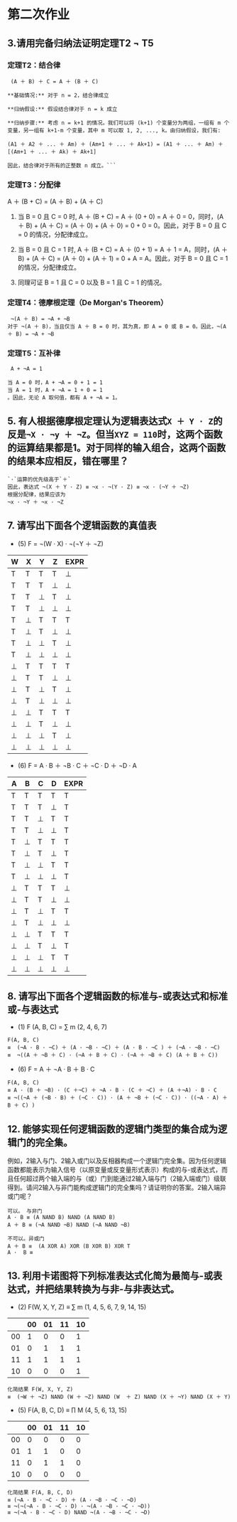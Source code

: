 # 第二次作业

## 3.请用完备归纳法证明定理T2 ¬ T5

### 定理T2：结合律
```
 (A ＋ B) ＋ C = A ＋ (B ＋ C)

**基础情况:** 对于 n = 2，结合律成立

**归纳假设:** 假设结合律对于 n = k 成立

**归纳步骤:** 考虑 n = k+1 的情况。我们可以将 (k+1) 个变量分为两组，一组有 m 个变量，另一组有 k+1-m 个变量，其中 m 可以取 1, 2, ..., k。由归纳假设，我们有:

(A1 ＋ A2 ＋ ... ＋ Am) ＋ (Am+1 ＋ ... ＋ Ak+1) = (A1 ＋ ... ＋ Am) ＋ [(Am+1 ＋ ... ＋ Ak) ＋ Ak+1]

因此，结合律对于所有的正整数 n 成立。```

```
### 定理T3：分配律
 A ＋ (B + C) = (A ＋ B) + (A ＋ C)

1. 当 B = 0 且 C = 0 时, A ＋ (B + C) = A ＋ (0 + 0) = A ＋ 0 = 0，同时，(A ＋ B) + (A ＋ C) = (A ＋ 0) + (A ＋ 0) = 0 + 0 = 0。因此，对于 B = 0 且 C = 0 的情况，分配律成立。

2. 当 B = 0 且 C = 1 时, A ＋ (B + C) = A ＋ (0 + 1) = A ＋ 1 = A，同时，(A ＋ B) + (A ＋ C) = (A ＋ 0) + (A ＋ 1) = 0 + A = A。因此，对于 B = 0 且 C = 1 的情况，分配律成立。

3. 同理可证 B = 1 且 C = 0 以及 B = 1 且 C = 1 的情况。

### 定理T4：德摩根定理（De Morgan's Theorem）
```
 ¬(A ＋ B) = ¬A + ¬B
对于 ¬(A ＋ B)，当且仅当 A ＋ B = 0 时，其为真，即 A = 0 或 B = 0。因此，¬(A ＋ B) = ¬A + ¬B
```

### 定理T5：互补律
```
 A + ¬A = 1

当 A = 0 时，A + ¬A = 0 + 1 = 1
当 A = 1 时，A + ¬A = 1 + 0 = 1
。因此，无论 A 取何值，都有 A + ¬A = 1。
```
## 5.  有人根据德摩根定理认为逻辑表达式`X ＋ Y · Z`的反是`¬X · ¬y ＋ ¬Z`。但当`XYZ = 110`时，这两个函数的运算结果都是1。对于同样的输入组合，这两个函数的结果本应相反，错在哪里？
```
`·`运算的优先级高于`＋`
因此，表达式 ¬(X ＋ Y · Z) ≡ ¬x · ¬(Y · Z) ≡ ¬x · (¬Y ＋ ¬Z)
根据分配律，结果应该为
¬x · ¬Y ＋ ¬x · ¬Z
```

## 7. 请写出下面各个逻辑函数的真值表
- (5) F = ¬(W · X) · ¬(¬Y ＋ ¬Z)

|W    |  X  |  Y  |  Z  | EXPR|
| --- | --- | --- | --- | --- |
|  T  |  T  |  T  |  T  |  ⊥  |
|  T  |  T  |  T  |  ⊥  |  ⊥  |
|  T  |  T  |  ⊥  |  T  |  ⊥  |
|  T  |  T  |  ⊥  |  ⊥  |  ⊥  |
|  T  |  ⊥  |  T  |  T  |  T  |
|  T  |  ⊥  |  T  |  ⊥  |  ⊥  |
|  T  |  ⊥  |  ⊥  |  T  |  ⊥  |
|  T  |  ⊥  |  ⊥  |  ⊥  |  ⊥  |
|  ⊥  |  T  |  T  |  T  |  T  |
|  ⊥  |  T  |  T  |  ⊥  |  ⊥  |
|  ⊥  |  T  |  ⊥  |  T  |  ⊥  |
|  ⊥  |  T  |  ⊥  |  ⊥  |  ⊥  |
|  ⊥  |  ⊥  |  T  |  T  |  T  |
|  ⊥  |  ⊥  |  T  |  ⊥  |  ⊥  |
|  ⊥  |  ⊥  |  ⊥  |  T  |  ⊥  |
|  ⊥  |  ⊥  |  ⊥  |  ⊥  |  ⊥  |

- (6) F = A · B ＋ ¬B · C ＋ ¬C · D ＋ ¬D · A

|A    |  B  | C   |  D  | EXPR|
| --- | --- | --- | --- | --- |
|  T  |  T  |  T  |  T  |  T  |
|  T  |  T  |  T  |  ⊥  |  T  |
|  T  |  T  |  ⊥  |  T  |  T  |
|  T  |  T  |  ⊥  |  ⊥  |  T  |
|  T  |  ⊥  |  T  |  T  |  T  |
|  T  |  ⊥  |  T  |  ⊥  |  T  |
|  T  |  ⊥  |  ⊥  |  T  |  T  |
|  T  |  ⊥  |  ⊥  |  ⊥  |  T  |
|  ⊥  |  T  |  T  |  T  |  ⊥  |
|  ⊥  |  T  |  T  |  ⊥  |  ⊥  |
|  ⊥  |  T  |  ⊥  |  T  |  T  |
|  ⊥  |  T  |  ⊥  |  ⊥  |  ⊥  |
|  ⊥  |  ⊥  |  T  |  T  |  T  |
|  ⊥  |  ⊥  |  T  |  ⊥  |  T  |
|  ⊥  |  ⊥  |  ⊥  |  T  |  T  |
|  ⊥  |  ⊥  |  ⊥  |  ⊥  |  ⊥  |

## 8. 请写出下面各个逻辑函数的标准与-或表达式和标准或-与表达式
- (1) F (A, B, C) = ∑ m (2, 4, 6, 7)
```
F(A, B, C)
≡  (¬A · B · ¬C) ＋ (A · ¬B · ¬C) ＋ (A · B · ¬C ) ＋ (¬A · ¬B · ¬C)
≡  ¬((A ＋ ¬B ＋ C) · (¬A ＋ B ＋ C) · (¬A ＋ ¬B ＋ C) (A ＋ B ＋ C))
```
- (6) F = A ＋ ¬A · B ＋ B · C
```
F(A, B, C)
≡ A · (B ＋ ¬B) · (C ＋¬C) ＋ ¬A · B · (C ＋ ¬C) ＋ (A ＋¬A) · B · C
≡ ¬((¬A ＋ (¬B · B) ＋ (¬C · C)) · (A ＋ ¬B ＋ (¬C · C)) · ((¬A · A) ＋ B ＋ C) )
```

## 12. 能够实现任何逻辑函数的逻辑门类型的集合成为逻辑门的完全集。
例如，2输入与门、2输入或门以及反相器构成一个逻辑门完全集。因为任何逻辑函数都能表示为输入信号（以原变量或反变量形式表示）构成的与-或表达式，而且任何超过两个输入端的与（或）门到能通过2输入端与门（2输入端或门）级联得到。请问2输入与非门能构成逻辑门的完全集吗？请证明你的答案。2输入端异或门呢？
```
可以。 与非门
A · B ≡ (A NAND B) NAND (A NAND B)
A ＋ B ≡ (¬A NAND ¬B) NAND (¬A NAND ¬B)

不可以。异或门
A ＋ B ≡  (A XOR A) XOR (B XOR B) XOR T
A ·  B ≡

```

## 13. 利用卡诺图将下列标准表达式化简为最简与-或表达式，并把结果转换为与非-与非表达式。
- (2) F(W, X, Y, Z) ≡ ∑ m (1, 4, 5, 6, 7, 9, 14, 15)

|     | 00  | 01  | 11  | 10  |
| --- | --- | --- | --- | --- |
|  00 |  1  |  0  |  0  |  1  |
|  01 |  0  |  1  |  1  |  1  |
|  11 |  1  |  1  |  1  |  1  |
|  10 |  0  |  0  |  0  |  1  |

```
化简结果 F(W, X, Y, Z)
≡  (¬W ＋ ¬Z) NAND (W ＋ ¬Z) NAND (W  ＋ Z) NAND (X ＋ ¬Y) NAND (X ＋ Y)
```

- (5) F(A, B, C, D) ≡ ∏ M (4, 5, 6, 13, 15)

 |     | 00  | 01  | 11  |  10 |
 | --- | --- | --- | --- | --- |
 | 00  |  0  |  0  |  0  |  0  |
 | 01  |  1  |  1  |  0  |  0  |
 | 11  |  0  |  1  |  1  |  0  |
 | 10  |  0  |  0  |  0  |  0  |
```
化简结果 F(A, B, C, D)
≡ (¬A · B · ¬C · D) ＋ (A · ¬B · ¬C · ¬D)
≡ ¬(¬(¬A · B · ¬C · D) · ¬(A · ¬B · ¬C · ¬D))
≡ ¬(¬A · B · ¬C · D) NAND ¬(A · ¬B · ¬C · ¬D)
```

